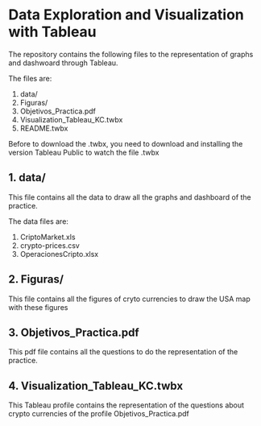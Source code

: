 # Data Exploration and Visualization with Tableau

The repository contains the following files to the representation of graphs and dashwoard through Tableau.

The files are:
  1. data/
  2. Figuras/
  3. Objetivos_Practica.pdf
  4. Visualization_Tableau_KC.twbx
  5. README.twbx

Before to download the .twbx, you need to download and installing the version Tableau Public to watch the file .twbx

## 1. data/

This file contains all the data to draw all the graphs and dashboard of the practice.

The data files are:
  1. CriptoMarket.xls
  2. crypto-prices.csv
  3. OperacionesCripto.xlsx

## 2. Figuras/

This file contains all the figures of cryto currencies to draw the USA map with these figures

## 3. Objetivos_Practica.pdf

This pdf file contains all the questions to do the representation of the practice.

## 4. Visualization_Tableau_KC.twbx

This Tableau profile contains the representation of the questions about crypto currencies of the profile Objetivos_Practica.pdf


